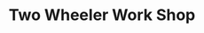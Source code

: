 ---
title: "Two Wheeler Work Shop"
url: /wandoor/two-wheeler-work-shop-valanchery-nilambur-road-2/
shop: Motorrad
---